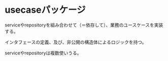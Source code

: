 # usecaseパッケージ

serviceやrepositoryを組み合わせて（＝依存して）、業務のユースケースを実装する。

インタフェースの定義、及び、非公開の構造体によるロジックを持つ。

serviceやrepositoryは複数使いうる。
